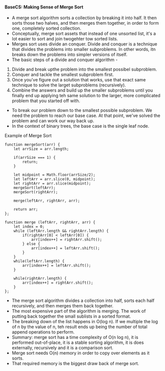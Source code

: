 #### BaseCS: Making Sense of Merge Sort
* A merge sort algorithm sorts a collection by breaking it into half. It then sorts those two halves, and then merges them together, in order to form one, completely sorted collection.
* Conceptually, merge sort assets that instead of one unsorted list, it's a lot easier to sort and join twogehter tow sorted lists.
* Merges sort uses divide an conquer. Divide and conquer is a technique that divides the problems into smaller subproblems. In other words, itn breaks down the problems into simpler versions of itself.
* The basic steps of a divide and conquer algorithm - 
1) Divide and break upthe problem  into the smallest possibel subproblem.  
2) Conquer and tackle the smallest subproblem first.   
3) Once you've figure out a solution that works, use that exact same technique to solve the larget subproblems (recursively).  
4) Combine the answers and build up the smaller subproblems until you finally end up applying teh same solution to the larger, more complicated problem that you started off with.  
* To break our problem down to the smallest possible subproblem. We need the problem to reach our base case. At that point, we've solved the problem and can work our way back up.
* In the context of binary trees, the base case is the single leaf node.  

Example of Merge Sort
```
function mergeSort(arr) {
    let arrSize = arr.length;

    if(arrSize === 1) {
        return;
    }

    let midpoint = Math.floor(arrSize/2);
    let leftArr = arr.slice(0, midpoint);
    let rightArr = arr.slice(midpoint);
    mergeSort(leftArr);
    mergeSort(rightArr);

    merge(leftArr, rightArr, arr);

    return arr;
};

function merge (leftArr, rightArr, arr) {
    let index = 0;
    while (leftArr.length && rightArr.length) {
        if(rightArr[0] < leftArr[0]) {
            arr[index++] = rightArr.shift();
        } else {
            arr[index++] = leftArr.shift();
        }
    }
    while(leftArr.length) {
        arr[index++] = leftArr.shift();
    }

    while(rightArr.length) {
        arr[index++] = rightArr.shift();
    }
};
```

* The merge sort algorithm divides a collection into half, sorts each half recursively, and then merges them back together.
* The most expensive part of the algorithm is merging. The work of putting back together the small sublists in a sorted format.
* The breaking down of the list happens in O(log n). If we multiple the log of n by the value of n, teh result ends up being the number of total append operations to perform.
* Summary: merge sort has a time complexity of O(n log n), it is performed out-of-place, it is a stable sorting algorithm, it is does externally, recursively and it is a comparison sort.
* Merge sort needs O(n) memory in order to copy over elements as it sorts.
* That required memory is the biggest draw back of merge sort.